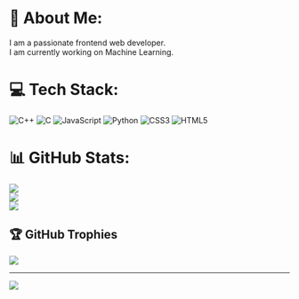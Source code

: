 # 💫 About Me:
I am a passionate frontend web developer.<br>I am currently working on Machine Learning.


# 💻 Tech Stack:
![C++](https://img.shields.io/badge/c++-%2300599C.svg?style=for-the-badge&logo=c%2B%2B&logoColor=white) ![C](https://img.shields.io/badge/c-%2300599C.svg?style=for-the-badge&logo=c&logoColor=white) ![JavaScript](https://img.shields.io/badge/javascript-%23323330.svg?style=for-the-badge&logo=javascript&logoColor=%23F7DF1E) ![Python](https://img.shields.io/badge/python-3670A0?style=for-the-badge&logo=python&logoColor=ffdd54) ![CSS3](https://img.shields.io/badge/css3-%231572B6.svg?style=for-the-badge&logo=css3&logoColor=white) ![HTML5](https://img.shields.io/badge/html5-%23E34F26.svg?style=for-the-badge&logo=html5&logoColor=white)
# 📊 GitHub Stats:
![](https://github-readme-stats.vercel.app/api?username=Miss-world-09&theme=dark&hide_border=true&include_all_commits=true&count_private=true)<br/>
![](https://github-readme-streak-stats.herokuapp.com/?user=Miss-world-09&theme=dark&hide_border=true)<br/>
![](https://github-readme-stats.vercel.app/api/top-langs/?username=Miss-world-09&theme=dark&hide_border=true&include_all_commits=true&count_private=true&layout=compact)

## 🏆 GitHub Trophies
![](https://github-profile-trophy.vercel.app/?username=Miss-world-09&theme=radical&no-frame=true&no-bg=true&margin-w=4)

---
[![](https://visitcount.itsvg.in/api?id=Miss-world-09&icon=0&color=0)](https://visitcount.itsvg.in)

<!-- Proudly created with GPRM ( https://gprm.itsvg.in ) -->

